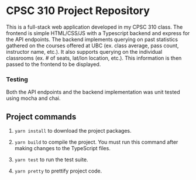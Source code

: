 # CPSC 310 Project Repository

This is a full-stack web application developed in my CPSC 310 class. The frontend is simple HTML/CSS/JS with a Typescript backend and express for the API endpoints.
The backend implements querying on past statistics gathered on the courses offered at UBC (ex. class average, pass count, instructor name, etc.). It also supports querying on the individual classrooms (ex. # of seats, lat/lon location, etc.). This information is then passed to the frontend to be displayed.  

### Testing

Both the API endpoints and the backend implementation was unit tested using mocha and chai. 

## Project commands


1. `yarn install` to download the project packages.

1. `yarn build` to compile the project. You must run this command after making changes to the TypeScript files.

1. `yarn test` to run the test suite.

1. `yarn pretty` to prettify project code.

